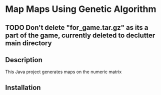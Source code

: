 # Map Maps Using Genetic Algorithm

## TODO Don't delete "for_game.tar.gz" as its a part of the game, currently deleted to declutter main directory

## Description
This Java project generates maps on the numeric matrix

## Installation
